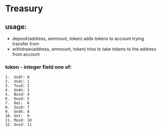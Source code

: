 # Treasury
## usage:
* deposit(address, ammount, token) adds tokens to account trying transfer from
* withdraw(address, ammount, token) tries to take tokens to the address from account
### token - integer field one of:
    1.  Usdt: 0
    2.  Usdc: 1
    3.  Tusd: 2
    4.  Usdn: 3
    5.  Busd: 4
    6.  Husd: 5
    7.  Dai:  6
    8.  Susd: 7
    9.  Usdk: 8
    10. Ust:  9
    11. Musd: 10
    12. Gusd: 11


